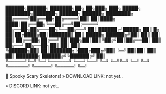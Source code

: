  ██████╗██████╗ ███████╗██╗    ██╗███╗   ███╗ █████╗ ████████╗███████╗    ██████╗  ██████╗ ████████╗
██╔════╝██╔══██╗██╔════╝██║    ██║████╗ ████║██╔══██╗╚══██╔══╝██╔════╝    ██╔══██╗██╔═══██╗╚══██╔══╝
██║     ██████╔╝█████╗  ██║ █╗ ██║██╔████╔██║███████║   ██║   █████╗      ██████╔╝██║   ██║   ██║   
██║     ██╔══██╗██╔══╝  ██║███╗██║██║╚██╔╝██║██╔══██║   ██║   ██╔══╝      ██╔══██╗██║   ██║   ██║   
╚██████╗██║  ██║███████╗╚███╔███╔╝██║ ╚═╝ ██║██║  ██║   ██║   ███████╗    ██████╔╝╚██████╔╝   ██║   
 ╚═════╝╚═╝  ╚═╝╚══════╝ ╚══╝╚══╝ ╚═╝     ╚═╝╚═╝  ╚═╝   ╚═╝   ╚══════╝    ╚═════╝  ╚═════╝    ╚═╝          

🎃 Spooky Scary Skeletons!
» DOWNLOAD LINK: not yet..

» DISCORD LINK: not yet..
